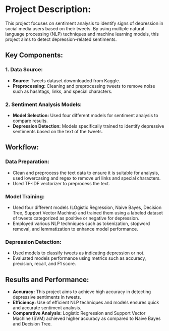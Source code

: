# Project Description:
This project focuses on sentiment analysis to identify signs of depression in social media users based on their tweets. By using multiple natural language processing (NLP) techniques and machine learning models, this project aims to detect depression-related sentiments.

## Key Components:
### 1. Data Source:
  - **Source:** Tweets dataset downnloaded from Kaggle.
  - **Preprocessing:** Cleaning and preprocessing tweets to remove noise such as hashtags, links, and special characters.

### 2. Sentiment Analysis Models:

  - **Model Selection:** Used four different models for sentiment analysis to compare results.
  - **Depression Detection:** Models specifically trained to identify depressive sentiments based on the text of the tweets.

## Workflow:
### Data Preparation:
  - Clean and preprocess the text data to ensure it is suitable for analysis, used lowercasing and regex to remove url links and special characters.
  - Used TF-IDF vectorizer to preprocess the text.

### Model Training:
  - Used four different models (LOgistic Regression, Naive Bayes, Decision Tree, Support Vector Machine) and trained them using a labeled dataset of tweets categorized as positive or negative for depression.
   - Employed various NLP techniques such as tokenization, stopword removal, and lemmatization to enhance model performance.

### Depression Detection:
  - Used models to classify tweets as indicating depression or not.
  - Evaluated models performance using metrics such as accuracy, precision, recall, and F1 score.

## Results and Performance:
  - **Accuracy:** This project aims to achieve high accuracy in detecting depressive sentiments in tweets.
  - **Efficiency:** Use of efficient NLP techniques and models ensures quick and accurate sentiment analysis.
  - **Comparative Analysis:** Logistic Regression and Support Vector Machine (SVM) achieved higher accuracy as compared to Naive Bayes and Decision Tree.
